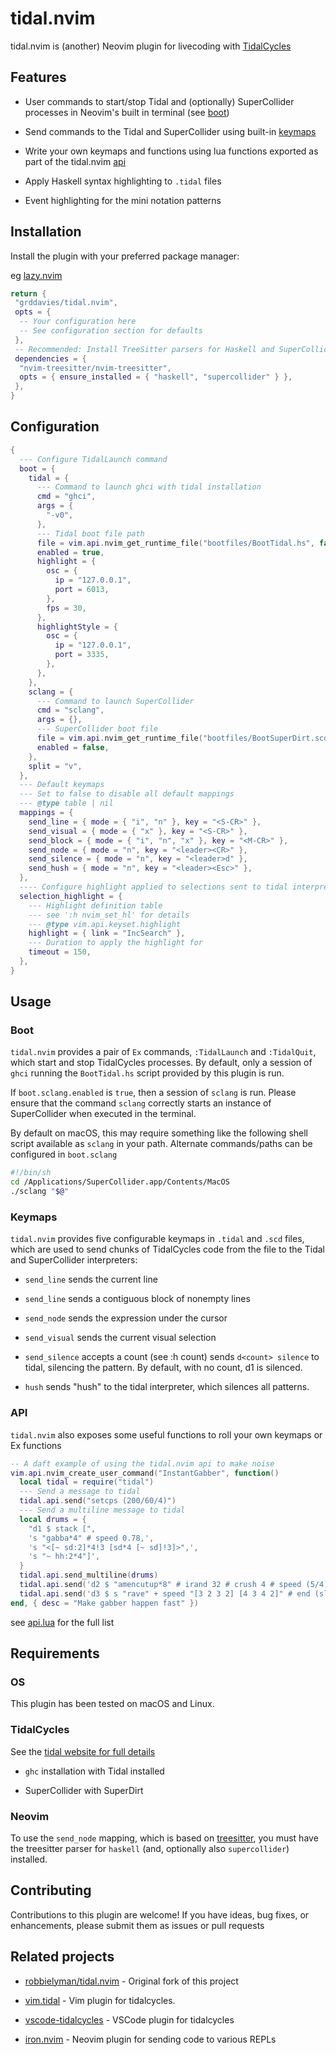 # tidal.nvim

tidal.nvim is (another) Neovim plugin for livecoding with [TidalCycles](https://tidalcycles.org)

## Features

- User commands to start/stop Tidal and (optionally) SuperCollider processes in
  Neovim's built in terminal (see [boot](#boot))

- Send commands to the Tidal and SuperCollider using built-in [keymaps](#keymaps)

- Write your own keymaps and functions using lua functions exported as part of
  the tidal.nvim [api](#api)

- Apply Haskell syntax highlighting to `.tidal` files

- Event highlighting for the mini notation patterns

## Installation

Install the plugin with your preferred package manager:

eg [lazy.nvim](https://github.com/folke/lazy.nvim)

```lua
return {
 "grddavies/tidal.nvim",
 opts = {
  -- Your configuration here
  -- See configuration section for defaults
 },
 -- Recommended: Install TreeSitter parsers for Haskell and SuperCollider
 dependencies = {
  "nvim-treesitter/nvim-treesitter",
  opts = { ensure_installed = { "haskell", "supercollider" } },
 },
}
```

## Configuration

```lua
{
  --- Configure TidalLaunch command
  boot = {
    tidal = {
      --- Command to launch ghci with tidal installation
      cmd = "ghci",
      args = {
        "-v0",
      },
      --- Tidal boot file path
      file = vim.api.nvim_get_runtime_file("bootfiles/BootTidal.hs", false)[1],
      enabled = true,
      highlight = {
        osc = {
          ip = "127.0.0.1",
          port = 6013,
        },
        fps = 30,
      },
      highlightStyle = {
        osc = {
          ip = "127.0.0.1",
          port = 3335,
        },
      },
    },
    sclang = {
      --- Command to launch SuperCollider
      cmd = "sclang",
      args = {},
      --- SuperCollider boot file
      file = vim.api.nvim_get_runtime_file("bootfiles/BootSuperDirt.scd", false)[1],
      enabled = false,
    },
    split = "v",
  },
  --- Default keymaps
  --- Set to false to disable all default mappings
  --- @type table | nil
  mappings = {
    send_line = { mode = { "i", "n" }, key = "<S-CR>" },
    send_visual = { mode = { "x" }, key = "<S-CR>" },
    send_block = { mode = { "i", "n", "x" }, key = "<M-CR>" },
    send_node = { mode = "n", key = "<leader><CR>" },
    send_silence = { mode = "n", key = "<leader>d" },
    send_hush = { mode = "n", key = "<leader><Esc>" },
  },
  ---- Configure highlight applied to selections sent to tidal interpreter
  selection_highlight = {
    --- Highlight definition table
    --- see ':h nvim_set_hl' for details
    --- @type vim.api.keyset.highlight
    highlight = { link = "IncSearch" },
    --- Duration to apply the highlight for
    timeout = 150,
  },
}
```

## Usage

### Boot

`tidal.nvim` provides a pair of `Ex` commands, `:TidalLaunch` and `:TidalQuit`,
which start and stop TidalCycles processes. By default, only a session of
`ghci` running the `BootTidal.hs` script provided by this plugin is run.

If `boot.sclang.enabled` is `true`, then a session of `sclang` is run. Please
ensure that the command `sclang` correctly starts an instance of SuperCollider
when executed in the terminal.

By default on macOS, this may require something like the following shell script
available as `sclang` in your path. Alternate commands/paths can be configured
in `boot.sclang`

```sh
#!/bin/sh
cd /Applications/SuperCollider.app/Contents/MacOS
./sclang "$@"
```

### Keymaps

`tidal.nvim` provides five configurable keymaps in `.tidal` and `.scd` files,
which are used to send chunks of TidalCycles code from the file to the Tidal
and SuperCollider interpreters:

- `send_line` sends the current line

- `send_line` sends a contiguous block of nonempty lines

- `send_node` sends the expression under the cursor

- `send_visual` sends the current visual selection

- `send_silence` accepts a count (see :h count) sends `d<count> silence` to
  tidal, silencing the pattern. By default, with no count, d1 is silenced.

- `hush` sends "hush" to the tidal interpreter, which silences all patterns.

### API

`tidal.nvim` also exposes some useful functions to roll your own keymaps or Ex functions

```lua
-- A daft example of using the tidal.nvim api to make noise
vim.api.nvim_create_user_command("InstantGabber", function()
  local tidal = require("tidal")
  --- Send a message to tidal
  tidal.api.send("setcps (200/60/4)")
  --- Send a multiline message to tidal
  local drums = {
    "d1 $ stack [",
    's "gabba*4" # speed 0.78,',
    's "<[~ sd:2]*4!3 [sd*4 [~ sd]!3]>",',
    's "~ hh:2*4"]',
  }
  tidal.api.send_multiline(drums)
  tidal.api.send('d2 $ "amencutup*8" # irand 32 # crush 4 # speed (5/4)')
  tidal.api.send('d3 $ s "rave" + speed "[3 2 3 2] [4 3 4 2]" # end (slow 2 (tri * 0.7))')
end, { desc = "Make gabber happen fast" })
```

see [api.lua](lua/tidal/api.lua) for the full list

## Requirements

### OS

This plugin has been tested on macOS and Linux.

### TidalCycles

See the [tidal website for full details](https://tidalcycles.org/docs/getting-started/linux_install)

- `ghc` installation with Tidal installed

- SuperCollider with SuperDirt

### Neovim

To use the `send_node` mapping, which is based on
[treesitter](https://github.com/nvim-treesitter/nvim-treesitter), you must have
the treesitter parser for `haskell` (and, optionally also `supercollider`)
installed.

## Contributing

Contributions to this plugin are welcome! If you have ideas, bug fixes, or
enhancements, please submit them as issues or pull requests

## Related projects

- [robbielyman/tidal.nvim](https://github.com/robbielyman/tidal.nvim) - Original
  fork of this project

- [vim.tidal](https://github.com/tidalcycles/vim-tidal) - Vim plugin for
  tidalcycles.

- [vscode-tidalcycles](https://github.com/tidalcycles/vscode-tidalcycles) -
  VSCode plugin for tidalcycles

- [iron.nvim](https://github.com/Vigemus/iron.nvim) - Neovim plugin for sending
  code to various REPLs
